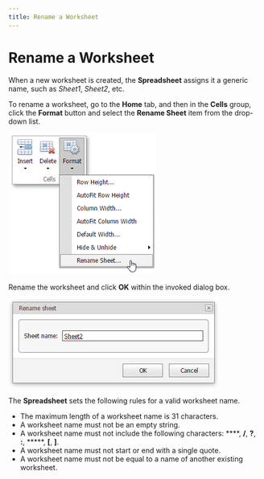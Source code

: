 ```yaml
---
title: Rename a Worksheet
---
```

# Rename a Worksheet
When a new worksheet is created, the **Spreadsheet** assigns it a generic name, such as _Sheet1_, _Sheet2_, etc.

To rename a worksheet, go to the **Home** tab, and then in the **Cells** group, click the **Format** button and select the **Rename Sheet** item from the drop-down list.

![EUD_ASPxSpreadsheet_RenameWorksheet](../../../images/Img26107.png)

Rename the worksheet and click **OK** within the invoked dialog box.

![EUD_ASPxSpreadsheet_RenameWorksheetDialog](../../../images/Img26108.png)

The **Spreadsheet** sets the following rules for a valid worksheet name.
* The maximum length of a worksheet name is 31 characters.
* A worksheet name must not be an empty string.
* A worksheet name must not include the following characters: **\**, **/**, **?**, **:**, *****, **[**, **]**.
* A worksheet name must not start or end with a single quote.
* A worksheet name must not be equal to a name of another existing worksheet.